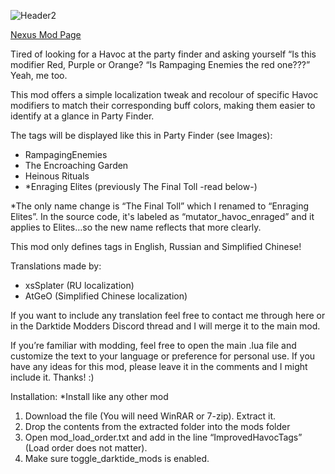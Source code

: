 
 ![Header2](https://github.com/user-attachments/assets/18395250-3ffa-49d4-a224-a30241c132d5)

[Nexus Mod Page](https://www.nexusmods.com/warhammer40kdarktide/mods/500)

Tired of looking for a Havoc at the party finder and asking yourself
“Is this modifier Red, Purple or Orange?
“Is Rampaging Enemies the red one???”
Yeah, me too.
 
This mod offers a simple localization tweak and recolour of specific Havoc modifiers to match their corresponding buff colors, making them easier to identify at a glance in Party Finder.
 
The tags will be displayed like this in Party Finder (see Images):
- RampagingEnemies
- The Encroaching Garden
- Heinous Rituals
- *Enraging Elites (previously The Final Toll -read below-)
 
*The only name change is “The Final Toll” which I renamed to “Enraging Elites”. In the source code, it's labeled as “mutator_havoc_enraged” and it applies to Elites…so the new name reflects that more clearly.
 
This mod only defines tags in English, Russian and Simplified Chinese!

Translations made by:
- xsSplater (RU localization)
- AtGeO (Simplified Chinese localization)

If you want to include any translation feel free to contact me through here or in the Darktide Modders Discord thread and I will merge it to the main mod.

If you’re familiar with modding, feel free to open the main .lua file and customize the text to your language or preference for personal use. If you have any ideas for this mod, please leave it in the comments and I might include it. Thanks! :)

Installation:
*Install like any other mod
1. Download the file (You will need WinRAR or 7-zip). Extract it.
2. Drop the contents from the extracted folder into the mods folder
3. Open mod_load_order.txt and add in the line “ImprovedHavocTags” (Load order does not matter).
4. Make sure toggle_darktide_mods is enabled. 
